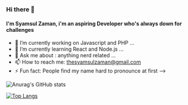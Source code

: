 ### Hi there 👋

#### I'm Syamsul Zaman, i'm an aspiring Developer who's always down for challenges 

- 🔭 I’m currently working on Javascript and PHP ...
- 🌱 I’m currently learning React and Node.js ...
- 💬 Ask me about : anything nerd related ...
- 📫 How to reach me: thesyamsulzaman@gmail.com
- ⚡ Fun fact: People find my name hard to pronounce at first
-->

![Anurag's GitHub stats](https://github-readme-stats.vercel.app/api?username=thesyamsulzaman&show_icons=true&theme=dark)


[![Top Langs](https://github-readme-stats.vercel.app/api/top-langs/?username=thesyamsulzaman&layout=compact)](https://github.com/thesyamsulzaman/github-readme-stats)

